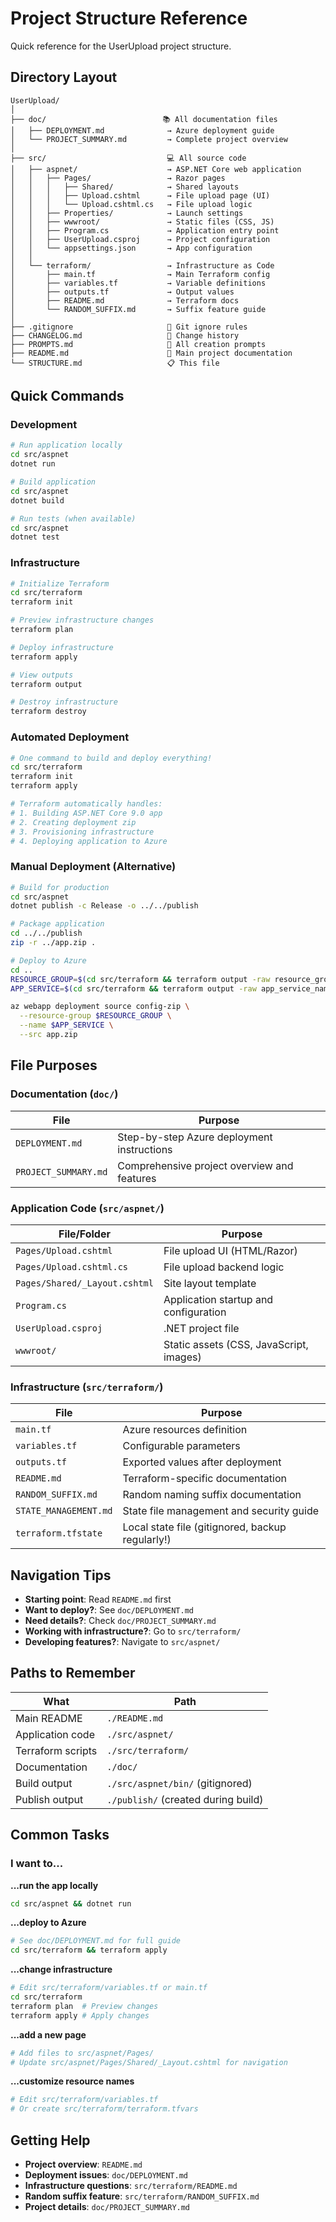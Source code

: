 # Project Structure Reference

Quick reference for the UserUpload project structure.

## Directory Layout

```
UserUpload/
│
├── doc/                          📚 All documentation files
│   ├── DEPLOYMENT.md              → Azure deployment guide
│   └── PROJECT_SUMMARY.md         → Complete project overview
│
├── src/                           💻 All source code
│   ├── aspnet/                    → ASP.NET Core web application
│   │   ├── Pages/                 → Razor pages
│   │   │   ├── Shared/            → Shared layouts
│   │   │   ├── Upload.cshtml      → File upload page (UI)
│   │   │   └── Upload.cshtml.cs   → File upload logic
│   │   ├── Properties/            → Launch settings
│   │   ├── wwwroot/               → Static files (CSS, JS)
│   │   ├── Program.cs             → Application entry point
│   │   ├── UserUpload.csproj      → Project configuration
│   │   └── appsettings.json       → App configuration
│   │
│   └── terraform/                 → Infrastructure as Code
│       ├── main.tf                → Main Terraform config
│       ├── variables.tf           → Variable definitions
│       ├── outputs.tf             → Output values
│       ├── README.md              → Terraform docs
│       └── RANDOM_SUFFIX.md       → Suffix feature guide
│
├── .gitignore                     🚫 Git ignore rules
├── CHANGELOG.md                   📝 Change history
├── PROMPTS.md                     💬 All creation prompts
├── README.md                      📖 Main project documentation
└── STRUCTURE.md                   📋 This file
```

## Quick Commands

### Development

```bash
# Run application locally
cd src/aspnet
dotnet run

# Build application
cd src/aspnet
dotnet build

# Run tests (when available)
cd src/aspnet
dotnet test
```

### Infrastructure

```bash
# Initialize Terraform
cd src/terraform
terraform init

# Preview infrastructure changes
terraform plan

# Deploy infrastructure
terraform apply

# View outputs
terraform output

# Destroy infrastructure
terraform destroy
```

### Automated Deployment

```bash
# One command to build and deploy everything!
cd src/terraform
terraform init
terraform apply

# Terraform automatically handles:
# 1. Building ASP.NET Core 9.0 app
# 2. Creating deployment zip
# 3. Provisioning infrastructure
# 4. Deploying application to Azure
```

### Manual Deployment (Alternative)

```bash
# Build for production
cd src/aspnet
dotnet publish -c Release -o ../../publish

# Package application
cd ../../publish
zip -r ../app.zip .

# Deploy to Azure
cd ..
RESOURCE_GROUP=$(cd src/terraform && terraform output -raw resource_group_name)
APP_SERVICE=$(cd src/terraform && terraform output -raw app_service_name)

az webapp deployment source config-zip \
  --resource-group $RESOURCE_GROUP \
  --name $APP_SERVICE \
  --src app.zip
```

## File Purposes

### Documentation (`doc/`)

| File | Purpose |
|------|---------|
| `DEPLOYMENT.md` | Step-by-step Azure deployment instructions |
| `PROJECT_SUMMARY.md` | Comprehensive project overview and features |

### Application Code (`src/aspnet/`)

| File/Folder | Purpose |
|-------------|---------|
| `Pages/Upload.cshtml` | File upload UI (HTML/Razor) |
| `Pages/Upload.cshtml.cs` | File upload backend logic |
| `Pages/Shared/_Layout.cshtml` | Site layout template |
| `Program.cs` | Application startup and configuration |
| `UserUpload.csproj` | .NET project file |
| `wwwroot/` | Static assets (CSS, JavaScript, images) |

### Infrastructure (`src/terraform/`)

| File | Purpose |
|------|---------|
| `main.tf` | Azure resources definition |
| `variables.tf` | Configurable parameters |
| `outputs.tf` | Exported values after deployment |
| `README.md` | Terraform-specific documentation |
| `RANDOM_SUFFIX.md` | Random naming suffix documentation |
| `STATE_MANAGEMENT.md` | State file management and security guide |
| `terraform.tfstate` | Local state file (gitignored, backup regularly!) |

## Navigation Tips

- **Starting point**: Read `README.md` first
- **Want to deploy?**: See `doc/DEPLOYMENT.md`
- **Need details?**: Check `doc/PROJECT_SUMMARY.md`
- **Working with infrastructure?**: Go to `src/terraform/`
- **Developing features?**: Navigate to `src/aspnet/`

## Paths to Remember

| What | Path |
|------|------|
| Main README | `./README.md` |
| Application code | `./src/aspnet/` |
| Terraform scripts | `./src/terraform/` |
| Documentation | `./doc/` |
| Build output | `./src/aspnet/bin/` (gitignored) |
| Publish output | `./publish/` (created during build) |

## Common Tasks

### I want to...

**...run the app locally**
```bash
cd src/aspnet && dotnet run
```

**...deploy to Azure**
```bash
# See doc/DEPLOYMENT.md for full guide
cd src/terraform && terraform apply
```

**...change infrastructure**
```bash
# Edit src/terraform/variables.tf or main.tf
cd src/terraform
terraform plan  # Preview changes
terraform apply # Apply changes
```

**...add a new page**
```bash
# Add files to src/aspnet/Pages/
# Update src/aspnet/Pages/Shared/_Layout.cshtml for navigation
```

**...customize resource names**
```bash
# Edit src/terraform/variables.tf
# Or create src/terraform/terraform.tfvars
```

## Getting Help

- **Project overview**: `README.md`
- **Deployment issues**: `doc/DEPLOYMENT.md`
- **Infrastructure questions**: `src/terraform/README.md`
- **Random suffix feature**: `src/terraform/RANDOM_SUFFIX.md`
- **Project details**: `doc/PROJECT_SUMMARY.md`
